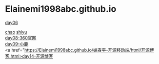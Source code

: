 # Elainemi1998abc.github.io
<a href="https://elainemi1998abc.github.io/%E5%A7%9A%E6%98%A5%E5%B9%B3/html/client.html">day06</a>


<a href="https://Elainemi1998abc.github.io/姚春平/html/超凡科技.html">chao</a>
<a href="https://Elainemi1998abc.github.io/周末练习-石宇网络/code/html/石宇网络.html">shiyu</a><br>
<a href="https://Elainemi1998abc.github.io/姚春平-360官网/html/360官网.html">day08-360官网</a><br>
<a href="https://Elainemi1998abc.github.io/姚春平-小鹿/html/小鹿.html">day09-小鹿</a><br>
<a href="https://Elainemi1998abc.github.io/姚春平-开源移动端/html/开源博客.html>day14-开源博客</a><br>
